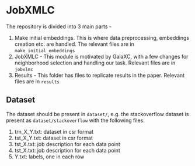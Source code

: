 # JobXMLC

The repository is divided into 3 main parts -
1. Make initial embeddings. This is where data preprocessing, embeddings creation etc. are handled.
The relevant files are in `make_initial_embeddings`
2. JobXMLC - This module is motivated by GalaXC, with a few changes for neighborhood selection and handling our task. Relevant files are in `jobxlmc`
3. Results - This folder has files to replicate results in the paper. Relevant files are in `results`


## Dataset
The dataset should be present in `dataset/`, e.g. the stackoverflow dataset is present as `dataset/stackoverflow` with the following files:
1. trn_X_Y.txt: dataset in csr format
2. tst_X_Y.txt: dataset in csr format
3. tst_X.txt: job description for each data point
4. tst_X.txt: job description for each data point
5. Y.txt: labels, one in each row